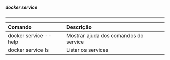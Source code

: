 
##### docker service
***


|Comando|Descrição|
|:--|:--|
|docker service --help| Mostrar ajuda dos comandos do service|
|docker service ls | Listar os services|

